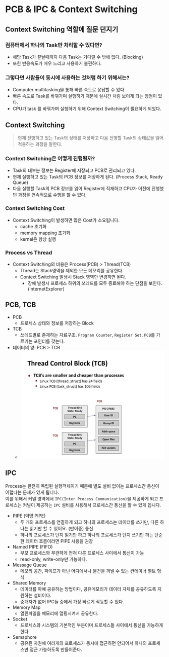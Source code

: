 # PCB & IPC & Context Switching

## Context Switching 역할에 질문 던지기

### 컴퓨터에서 하나의 Task만 처리할 수 있다면?

* 해당 Task가 끝날때까지 다음 Task는 기다릴 수 밖에 없다. (Blocking)
* 또한 반응속도가 매우 느리고 사용하기 불편하다.

### 그렇다면 사람들이 동시에 사용하는 것처럼 하기 위해서는?

* Computer multitasking을 통해 빠른 속도로 응답할 수 있다. 
* 빠른 속도로 Task를 바꿔가며 실행하기 때문에 실시간 처럼 보이게 되는 장점이 있다.
* CPU가 task 를 바꿔가며 실행하기 위해 Context Switching이 필요하게 되었다. 

## Context Switching
> 현재 진행하고 있는 Task의 상태를 저장하고 다음 진행할 Task의 상태값을 읽어 적용하는 과정을 말한다.

### Context Switching은 어떻게 진행될까?

* Task의 대부분 정보는 Register에 저장되고 PCB로 관리되고 있다. 
* 현재 실행하고 있는 Task의 PCB 정보를 저장하게 된다. (Process Stack, Ready Queue)
* 다음 실행할 Task의 PCB 정보를 읽어 Register에 적재하고 CPU가 이전에 진행했던 과정을 연속적으로 수행을 할 수 있다.

### Context Switching Cost

* Context Switching이 발생하면 많은 Cost가 소요됩니다.
  * cache 초기화
  * memory mapping 초기화
  * kernel은 항상 실행


### Process vs Thread

* Context Switching의 비용은 Process(PCB) > Thread(TCB)
  * Thread는 Stack영역을 제외한 모든 메모리를 공유한다.
  * Context Switching 발생시 Stack 영역만 변경하면 된다.
    * 장애 발생시 프로세스 하위의 쓰레드를 모두 종료해야 하는 단점을 보인다. (InternetExplorer)


## PCB, TCB

* PCB
  * 프로세스 상태와 정보를 저장하는 Block
* TCB
  * 쓰레드별로 존재하는 자료구조. `Program Counter`, `Register Set`, `PCB`를 가르키는 포인터를 갖는다.
* 데이터의 양: PCB > TCB  
  * <img src="../img/PCB-TCB.jpeg" width="500px"> 

## IPC

Process는 완전히 독립된 실행객체이기 때문에 별도 설비 없이는 프로세스간 통신이 어렵다는 문제가 있게 됩니다.  
이를 위해서 커널 영역에서 `IPC(Inter Process Communication)`을 제공하게 되고 프로세스는 커널이 제공하는 `IPC` 설비를 사용해서 프로세스간 통신을 할 수 있게 됩니다.

* PIPE (익명 PIPE)
  * 두 개의 프로세스를 연결하게 되고 하나의 프로세스는 데이터를 쓰기만, 다른 하나는 읽기만 할 수 있어요. (반이중) 통신
  * 하나의 프로세스가 단지 읽기만 하고 하나의 프로세스가 단지 쓰기만 하는 단순한 데이터 흐름이라면 PIPE 사용을 권장
* Named PIPE (FIFO)
  * 부모 프로세스와 무관하게 전혀 다른 프로세스 사이에서 통신이 가능
  * read-only, write-only만 가능하다.
* Message Queue
  * 메모리 공간, 파이프가 아닌 어디에서나 물건을 꺼낼 수 있는 컨테이너 벨트 형식
* Shared Memory
  * 데이터를 아예 공유하는 방법이다, 공유메모리가 데이터 자체를 공유하도록 지원하는 설비이다.
  * 중개자가 없어 IPC들 중에서 가장 빠르게 작동할 수 있다.
* Memory Map
  * 열린파일을 메모리에 맵핑시켜서 공유한다.
* Socket
  * 프로세스와 시스템의 기본적인 부분이며 프로세스들 사이에서 통신을 가능하게 한다
* Semaphore
  * 공유된 자원에 여러개의 프로세스가 동시에 접근하면 안되어서 하나의 프로세스만 접근 가능하도록 만들어준다.